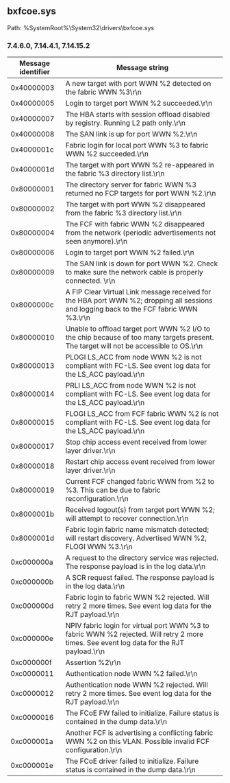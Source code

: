## bxfcoe.sys

Path: %SystemRoot%\System32\drivers\bxfcoe.sys

### 7.4.6.0, 7.14.4.1, 7.14.15.2

Message identifier | Message string
--- | ---
0x40000003 | A new target with port WWN %2 detected on the fabric WWN %3\r\n
0x40000005 | Login to target port WWN %2 succeeded.\r\n
0x40000007 | The HBA starts with session offload disabled by registry. Running L2 path only.\r\n
0x40000008 | The SAN link is up for port WWN %2.\r\n
0x4000001c | Fabric login for local port WWN %3 to fabric WWN %2 succeeded.\r\n
0x4000001d | The target with port WWN %2 re-appeared in the fabric %3 directory list.\r\n
0x80000001 | The directory server for fabric WWN %3 returned no FCP targets for port WWN %2.\r\n
0x80000002 | The target with port WWN %2 disappeared from the fabric %3 directory list.\r\n
0x80000004 | The FCF with fabric WWN %2 disappeared from the network (periodic advertisements not seen anymore).\r\n
0x80000006 | Login to target port WWN %2 failed.\r\n
0x80000009 | The SAN link is down for port WWN %2.  Check to make sure the network cable is properly connected. \r\n
0x8000000c | A FIP Clear Virtual Link message received for the HBA port WWN %2; dropping all sessions and logging back to the FCF fabric WWN %3.\r\n
0x80000010 | Unable to offload target port WWN %2 I/O to the chip because of too many targets present. The target will not be accessible to OS.\r\n
0x80000013 | PLOGI LS_ACC from node WWN %2 is not compliant with FC-LS. See event log data for the LS_ACC payload.\r\n
0x80000014 | PRLI LS_ACC from node WWN %2 is not compliant with FC-LS. See event log data for the LS_ACC payload.\r\n
0x80000015 | FLOGI LS_ACC from FCF fabric WWN %2 is not compliant with FC-LS. See event log data for the LS_ACC payload.\r\n
0x80000017 | Stop chip access event received from lower layer driver.\r\n
0x80000018 | Restart chip access event received from lower layer driver.\r\n
0x80000019 | Current FCF changed fabric WWN from %2 to %3.  This can be due to fabric reconfiguration.\r\n
0x8000001b | Received logout(s) from target port WWN %2; will attempt to recover connection.\r\n
0x8000001d | Fabric login fabric name mismatch detected; will restart discovery.  Advertised WWN %2, FLOGI WWN %3.\r\n
0xc000000a | A request to the directory service was rejected. The response payload is in the log data.\r\n
0xc000000b | A SCR request failed. The response payload is in the log data.\r\n
0xc000000d | Fabric login to fabric WWN %2 rejected. Will retry 2 more times. See event log data for the RJT payload.\r\n
0xc000000e | NPIV fabric login for virtual port WWN %3 to fabric WWN %2 rejected. Will retry 2 more times. See event log data for the RJT payload.\r\n
0xc000000f | Assertion %2\r\n
0xc0000011 | Authentication node WWN %2 failed.\r\n
0xc0000012 | Authentication node WWN %2 rejected. Will retry 2 more times. See event log data for the RJT payload.\r\n
0xc0000016 | The FCoE FW failed to initialize.  Failure status is contained in the dump data.\r\n
0xc000001a | Another FCF is advertising a conflicting fabric WWN %2 on this VLAN.  Possible invalid FCF configuration.\r\n
0xc000001e | The FCoE driver failed to initialize.  Failure status is contained in the dump data.\r\n
